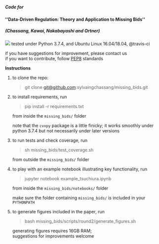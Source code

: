 ##### Code for 
#### ''Data-Driven Regulation: Theory and Application to Missing Bids'' 
##### (Chassang, Kawai, Nakabayashi and Ortner)

![](https://travis-ci.com/sylvaingchassang/missing_bids.svg?branch=master) 
tested under Python 3.7.4, and Ubuntu Linux 16.04/18.04, @travis-ci

if you have suggestions for improvement, please contact us  
if you want to contribute, follow [PEP8](https://www.python.org/dev/peps/pep-0008/) standards


**Instructions**
1. to clone the repo:

    > git clone git@github.com:sylvaingchassang/missing_bids.git

1. to install requirements, run
    > pip install -r requirements.txt

    from inside the `missing_bids/` folder
    
    note that the `cvxpy` package is a little finicky; 
    it works smoothly under python 3.7.4 but not necessarily under later versions

1. to run tests and check coverage, run
    > sh missing_bids/test_coverage.sh
    
    from outside the `missing_bids/` folder
    
1. to play with an example notebook illustrating key functionality, run
    > jupyter notebook example_tsuchiura.ipynb
    
    from inside the `missing_bids/notebooks/` folder
    
    make sure the folder containing `missing_bids/` is included in your `PYTHONPATH`

1. to generate figures included in the paper, run
    > bash missing_bids/scripts/round2/generate_figures.sh 
    
    generating figures requires 16GB RAM;  
    suggestions for improvements welcome
